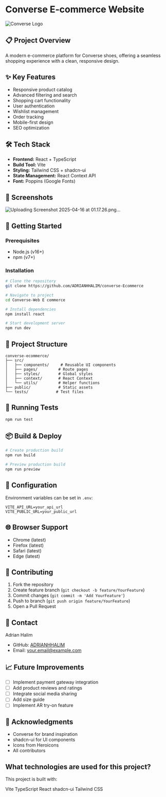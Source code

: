 # Converse E-commerce Website

![Converse Logo](/assets/logo.png)

## 📋 Project Overview
A modern e-commerce platform for Converse shoes, offering a seamless shopping experience with a clean, responsive design.

## ✨ Key Features
- Responsive product catalog
- Advanced filtering and search
- Shopping cart functionality
- User authentication
- Wishlist management
- Order tracking
- Mobile-first design
- SEO optimization

## 🛠️ Tech Stack
- **Frontend:** React + TypeScript
- **Build Tool:** Vite
- **Styling:** Tailwind CSS + shadcn-ui
- **State Management:** React Context API
- **Font:** Poppins (Google Fonts)

## 📱 Screenshots
![Uploading Screenshot 2025-04-16 at 01.17.26.png…]()

## 🚀 Getting Started

### Prerequisites
- Node.js (v16+)
- npm (v7+)

### Installation
```sh
# Clone the repository
git clone https://github.com/ADRIANHHALIM/converse-Ecommerce

# Navigate to project
cd Converse-Web E commerce

# Install dependencies
npm install react

# Start development server
npm run dev
```

## 📁 Project Structure
```
converse-ecommerce/
├── src/
│   ├── components/     # Reusable UI components
│   ├── pages/         # Route pages
│   ├── styles/        # Global styles
│   ├── context/       # React Context
│   └── utils/         # Helper functions
├── public/            # Static assets
└── tests/            # Test files
```

## 🧪 Running Tests
```sh
npm run test
```

## 📦 Build & Deploy
```sh
# Create production build
npm run build

# Preview production build
npm run preview
```

## 🔧 Configuration
Environment variables can be set in `.env`:
```env
VITE_API_URL=your_api_url
VITE_PUBLIC_URL=your_public_url
```

## 🌐 Browser Support
- Chrome (latest)
- Firefox (latest)
- Safari (latest)
- Edge (latest)

## 🤝 Contributing
1. Fork the repository
2. Create feature branch (`git checkout -b feature/YourFeature`)
3. Commit changes (`git commit -m 'Add YourFeature'`)
4. Push to branch (`git push origin feature/YourFeature`)
5. Open a Pull Request

## 👤 Contact
Adrian Halim
- GitHub: [ADRIANHHALIM](https://github.com/ADRIANHHALIM)
- Email: your.email@example.com

## 📈 Future Improvements
- [ ] Implement payment gateway integration
- [ ] Add product reviews and ratings
- [ ] Integrate social media sharing
- [ ] Add size guide
- [ ] Implement AR try-on feature

## 🙏 Acknowledgments
- Converse for brand inspiration
- shadcn-ui for UI components
- Icons from Heroicons
- All contributors

## What technologies are used for this project?

This project is built with:

Vite
TypeScript
React
shadcn-ui
Tailwind CSS
